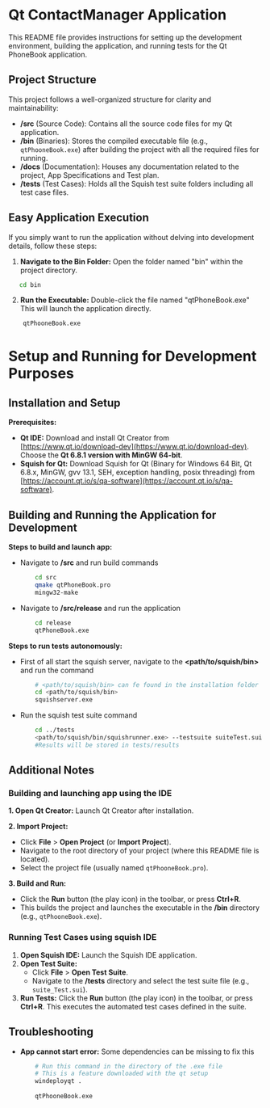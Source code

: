 # Qt ContactManager Application

This README file provides instructions for setting up the development environment, building the application, and running tests for the Qt PhoneBook application.

## Project Structure

This project follows a well-organized structure for clarity and maintainability:

- **/src** (Source Code): Contains all the source code files for my Qt application.
- **/bin** (Binaries): Stores the compiled executable file (e.g., `qtPhooneBook.exe`) after building the project with all the required files for running.
- **/docs** (Documentation): Houses any documentation related to the project, App Specifications and Test plan.
- **/tests** (Test Cases): Holds all the Squish test suite folders including all test case files.

## Easy Application Execution

If you simply want to run the application without delving into development details, follow these steps:

1. **Navigate to the Bin Folder:** Open the folder named "bin" within the project directory. 
```bash
   cd bin  
```
2. **Run the Executable:** Double-click the file named "qtPhoneBook.exe" This will launch the application directly.
```bash
    qtPhooneBook.exe
```


# Setup and Running for Development Purposes
## Installation and Setup

**Prerequisites:**

- **Qt IDE:** Download and install Qt Creator from [https://www.qt.io/download-dev](https://www.qt.io/download-dev). Choose the **Qt 6.8.1 version with MinGW 64-bit**.
- **Squish for Qt:** Download Squish for Qt (Binary for Windows 64 Bit, Qt 6.8.x, MinGW, gvv 13.1, SEH, exception handling, posix threading) from [https://account.qt.io/s/qa-software](https://account.qt.io/s/qa-software).


## Building and Running the Application for Development
**Steps to build and launch app:**
-   Navigate to **/src** and run build commands
    ```bash
        cd src
        qmake qtPhoneBook.pro
        mingw32-make
    ```

-   Navigate to **/src/release** and run the application
    ```bash
        cd release
        qtPhoneBook.exe
    ```

**Steps to run tests autonomously:**
-   First of all start the squish server, navigate to the **<path/to/squish/bin>** and run the command
    ```bash
        # <path/to/squish/bin> can fe found in the installation folder for squish
        cd <path/to/squish/bin> 
        squishserver.exe
    ``` 

-   Run the squish test suite command
    ```bash
        cd ../tests
        <path/to/squish/bin/squishrunner.exe> --testsuite suiteTest.sui  --reportgen xml,./results.xml
        #Results will be stored in tests/results
    ```



## Additional Notes
### Building and launching app using the IDE
**1. Open Qt Creator:** Launch Qt Creator after installation.

**2. Import Project:**
   - Click **File** > **Open Project** (or **Import Project**).
   - Navigate to the root directory of your project (where this README file is located).
   - Select the project file (usually named `qtPhooneBook.pro`).

**3. Build and Run:**
   - Click the **Run** button (the play icon) in the toolbar, or press **Ctrl+R**.
   - This builds the project and launches the executable in the **/bin** directory (e.g., `qtPhooneBook.exe`).

### Running Test Cases using squish IDE

1. **Open Squish IDE:** Launch the Squish IDE application.
2. **Open Test Suite:**
   - Click **File** > **Open Test Suite**.
   - Navigate to the **/tests** directory and select the test suite file (e.g., `suite_Test.sui`).
3. **Run Tests:** Click the **Run** button (the play icon) in the toolbar, or press **Ctrl+R**. This executes the automated test cases defined in the suite.

## Troubleshooting

- **App cannot start error:** 
    Some dependencies can be missing to fix this
    ```bash
        # Run this command in the directory of the .exe file
        # This is a feature downloaded with the qt setup
        windeployqt .
        
        qtPhooneBook.exe
    ```